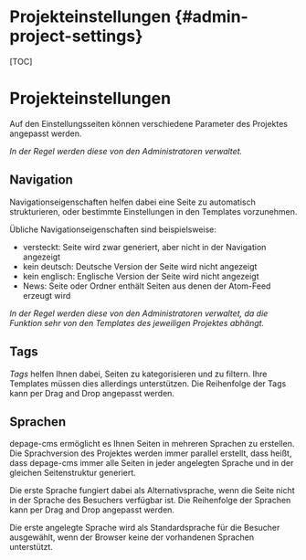 Projekteinstellungen     {#admin-project-settings}
====================

[TOC]

Projekteinstellungen
====================

Auf den Einstellungsseiten können verschiedene Parameter des Projektes angepasst werden.

*In der Regel werden diese von den Administratoren verwaltet.*


Navigation
----------

Navigationseigenschaften helfen dabei eine Seite zu automatisch strukturieren, oder bestimmte Einstellungen in den Templates vorzunehmen.

Übliche Navigationseigenschaften sind beispielsweise:

- versteckt: Seite wird zwar generiert, aber nicht in der Navigation angezeigt
- kein deutsch: Deutsche Version der Seite wird nicht angezeigt
- kein englisch: Englische Version der Seite wird nicht angezeigt
- News: Seite oder Ordner enthält Seiten aus denen der Atom-Feed erzeugt wird

*In der Regel werden diese von den Administratoren verwaltet, da die Funktion sehr von den Templates des jeweiligen Projektes abhängt.*


Tags
----

*Tags* helfen Ihnen dabei, Seiten zu kategorisieren und zu filtern. Ihre Templates müssen dies allerdings unterstützen. Die Reihenfolge der Tags kann per Drag and Drop angepasst werden.


Sprachen
--------

depage-cms ermöglicht es Ihnen Seiten in mehreren Sprachen zu erstellen. Die Sprachversion des Projektes werden immer parallel erstellt, dass heißt, dass depage-cms immer alle Seiten in jeder angelegten Sprache und in der gleichen Seitenstruktur generiert.

Die erste Sprache fungiert dabei als Alternativsprache, wenn die Seite nicht in der Sprache des Besuchers verfügbar ist. Die Reihenfolge der Sprachen kann per Drag and Drop angepasst werden.

Die erste angelegte Sprache wird als Standardsprache für die Besucher ausgewählt, wenn der Browser keine der vorhandenen Sprachen unterstützt.

